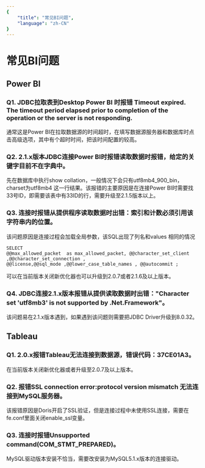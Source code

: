 ```yaml
---
{
    "title": "常见BI问题",
    "language": "zh-CN"
}
---
```


<!--
Licensed to the Apache Software Foundation (ASF) under one
or more contributor license agreements.  See the NOTICE file
distributed with this work for additional information
regarding copyright ownership.  The ASF licenses this file
to you under the Apache License, Version 2.0 (the
"License"); you may not use this file except in compliance
with the License.  You may obtain a copy of the License at

  http://www.apache.org/licenses/LICENSE-2.0

Unless required by applicable law or agreed to in writing,
software distributed under the License is distributed on an
"AS IS" BASIS, WITHOUT WARRANTIES OR CONDITIONS OF ANY
KIND, either express or implied.  See the License for the
specific language governing permissions and limitations
under the License.
-->

# 常见BI问题

## Power BI

### Q1. JDBC拉取表到Desktop Power BI 时报错 Timeout expired. The timeout period elapsed prior to completion of the operation or the server is not responding.

通常这是Power BI在拉取数据源的时间超时，在填写数据源服务器和数据库时点击高级选项，其中有个超时时间，把该时间配置的较高。

### Q2. 2.1.x版本JDBC连接Power BI时报错读取数据时报错，给定的关键字目前不在字典中。

先在数据库中执行show collation，一般情况下会只有utf8mb4_900_bin，charset为utf8mb4 这一行结果。该报错的主要原因是在连接Power BI时需要找33号ID，即需要该表中有33ID的行，需要升级至2.1.5版本以上。

### Q3. 连接时报错从提供程序读取数据时出错：索引和计数必须引用该字符串内的位置。

该问题原因是连接过程会加载全局参数，该SQL出现了列名和values 相同的情况

```
SELECT
@@max_allowed_packet  as max_allowed_packet, @@character_set_client ,@@character_set_connection ,
@@license,@@sql_mode ,@@lower_case_table_names , @@autocommit ;
```

可以在当前版本关闭新优化器也可以升级到2.0.7或者2.1.6及以上版本。

### Q4. JDBC连接2.1.x版本报错从提供读取数据时出错："Character set 'utf8mb3' is not supported by .Net.Framework"。

该问题易在2.1.x版本遇到，如果遇到该问题则需要把JDBC Driver升级到8.0.32。

## Tableau

### Q1. 2.0.x报错Tableau无法连接到数据源，错误代码：37CE01A3。

在当前版本关闭新优化器或者升级至2.0.7及以上版本。

### Q2. 报错SSL connection error:protocol version mismatch 无法连接到MySQL服务器。

该报错原因是Doris开启了SSL验证，但是连接过程中未使用SSL连接，需要在fe.conf里面关闭enable_ssl变量。

### Q3. 连接时报错Unsupported command(COM_STMT_PREPARED)。

MySQL驱动版本安装不恰当，需要改安装为MySQL5.1.x版本的连接驱动。